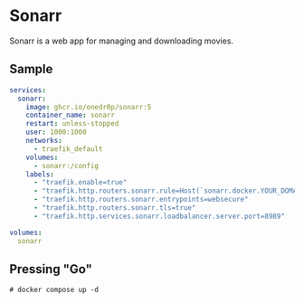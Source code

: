 # Sonarr

Sonarr is a web app for managing and downloading movies.

## Sample

```yaml
services:
  sonarr:
    image: ghcr.io/onedr0p/sonarr:5
    container_name: sonarr
    restart: unless-stopped
    user: 1000:1000
    networks:
      - traefik_default
    volumes:
      - sonarr:/config
    labels:
      - "traefik.enable=true"
      - "traefik.http.routers.sonarr.rule=Host(`sonarr.docker.YOUR_DOMAIN_NAME.COM`)"
      - "traefik.http.routers.sonarr.entrypoints=websecure"
      - "traefik.http.routers.sonarr.tls=true"
      - "traefik.http.services.sonarr.loadbalancer.server.port=8989"

volumes:
  sonarr
```

## Pressing "Go"

```
# docker compose up -d
```
